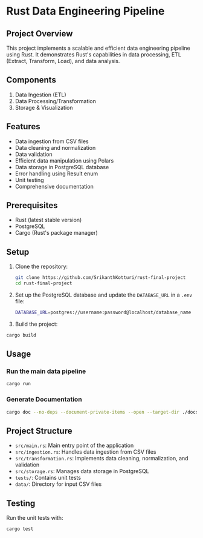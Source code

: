 # Rust Data Engineering Pipeline

## Project Overview

This project implements a scalable and efficient data engineering pipeline using
Rust. It demonstrates Rust's capabilities in data processing, ETL (Extract,
Transform, Load), and data analysis.

## Components

1. Data Ingestion (ETL)
2. Data Processing/Transformation
3. Storage & Visualization

## Features

- Data ingestion from CSV files
- Data cleaning and normalization
- Data validation
- Efficient data manipulation using Polars
- Data storage in PostgreSQL database
- Error handling using Result enum
- Unit testing
- Comprehensive documentation

## Prerequisites

- Rust (latest stable version)
- PostgreSQL
- Cargo (Rust's package manager)

## Setup

1. Clone the repository:

   ```bash
   git clone https://github.com/SrikanthKotturi/rust-final-project
   cd rust-final-project
   ```

2. Set up the PostgreSQL database and update the `DATABASE_URL` in a `.env`
   file:

   ```bash
   DATABASE_URL=postgres://username:password@localhost/database_name
   ```

3. Build the project:

```bash
cargo build
```

## Usage

### Run the main data pipeline

```bash
cargo run
```

### Generate Documentation

```bash
cargo doc --no-deps --document-private-items --open --target-dir ./docs
```

## Project Structure

- `src/main.rs`: Main entry point of the application
- `src/ingestion.rs`: Handles data ingestion from CSV files
- `src/transformation.rs`: Implements data cleaning, normalization, and
  validation
- `src/storage.rs`: Manages data storage in PostgreSQL
- `tests/`: Contains unit tests
- `data/`: Directory for input CSV files

## Testing

Run the unit tests with:

```bash
cargo test
```
